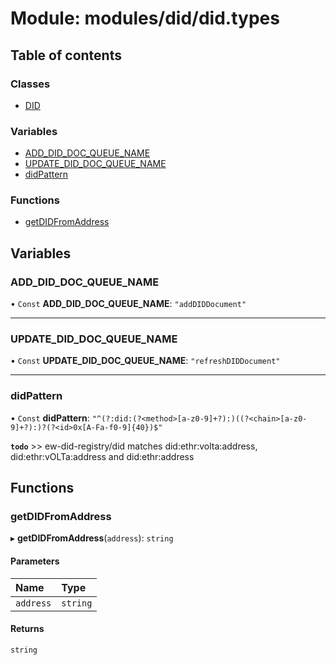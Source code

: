 # Module: modules/did/did.types

## Table of contents

### Classes

- [DID](../classes/modules_did_did_types.DID.md)

### Variables

- [ADD\_DID\_DOC\_QUEUE\_NAME](modules_did_did_types.md#add_did_doc_queue_name)
- [UPDATE\_DID\_DOC\_QUEUE\_NAME](modules_did_did_types.md#update_did_doc_queue_name)
- [didPattern](modules_did_did_types.md#didpattern)

### Functions

- [getDIDFromAddress](modules_did_did_types.md#getdidfromaddress)

## Variables

### ADD\_DID\_DOC\_QUEUE\_NAME

• `Const` **ADD\_DID\_DOC\_QUEUE\_NAME**: ``"addDIDDocument"``

___

### UPDATE\_DID\_DOC\_QUEUE\_NAME

• `Const` **UPDATE\_DID\_DOC\_QUEUE\_NAME**: ``"refreshDIDDocument"``

___

### didPattern

• `Const` **didPattern**: ``"^(?:did:(?<method>[a-z0-9]+?):)((?<chain>[a-z0-9]+?):)?(?<id>0x[A-Fa-f0-9]{40})$"``

**`todo`** >> ew-did-registry/did
matches did:ethr:volta:address, did:ethr:vOLTa:address and did:ethr:address

## Functions

### getDIDFromAddress

▸ **getDIDFromAddress**(`address`): `string`

#### Parameters

| Name | Type |
| :------ | :------ |
| `address` | `string` |

#### Returns

`string`
